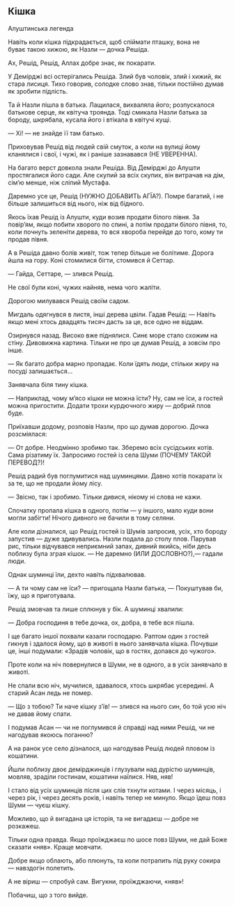 ## Кішка

Алуштинська легенда

Навіть коли кішка підкрадається, щоб спіймати пташку, вона не буває такою хижою, як Назли — дочка Решіда.

Ах, Решід, Решід, Аллах добре знає, як покарати.

У Демірджі всі остерігались Решіда.
Злий був чоловік, злий і хижий, як стара лисиця.
Тихо говорив, солодке слово знав, тільки постійно думав як зробити підлість.

Та й Назли пішла в батька.
Лащилася, вихваляла його; розпускалося батькове серце, як квітуча троянда.
Тоді смикала Назли батька за бороду, шкрябала, кусала його і втікала в квітучі кущі.

— Хі! — не знайде її там батько.

Приховував Решід від людей свій смуток, а коли на вулиці йому кланялися і свої, і чужі, як і раніше зазнавався (НЕ УВЕРЕННА).

На багато верст довкола знали Решіда.
Від Демірджі до Алушти простягалися його сади.
Але скупий за всіх скупих, він витрачав на дім, сім’ю менше, ніж сліпий Мустафа.

Даремно усе це, Решід (НУЖНО ДОБАВИТЬ АГЇА?).
Помре багатий, і не більше залишиться від нього, ніж від бідного.

Якось їхав Решід із Алушти, куди возив продати білого півня.
За повір’ям, якщо побити хворого по спині, а потім продати білого півня, то, коли почнуть зеленіти дерева, то вся хвороба перейде до того, кому ти продав півня.

А в Решіда давно болів живіт, тож тепер більше не болітиме.
Дорога йшла на гору.
Коні стомилися бігти, стомився й Сеттар.

— Гайда, Сеттаре, — злився Решід.

Не свої були коні, чужих найняв, нема чого жаліти.

Дорогою милувався Решід своїм садом.

Мигдаль одягнувся в листя, інші дерева цвіли.
Гадав Решід:
— Навіть якщо мені хтось двадцять тисяч дасть за це, все одно не віддам.

Озирнувся назад.
Високо вже піднялися.
Синє море стало схожим на стіну.
Дивовижна картина.
Тільки не про це думав Решід, а зовсім про інше.

— Як багато добра марно пропадає.
Коли їдять люди, стільки жиру на посуді залишається...

Занявчала біля тину кішка.

— Наприклад, чому м’ясо кішки не можна їсти?
Ну, сам не їси, а гостей можна пригостити.
Додати трохи курдючного жиру — добрий плов буде.

Приїхавши додому, розповів Назли, про що думав дорогою.
Дочка розсміялася:

— От добре.
Неодмінно зробимо так.
Зберемо всіх сусідських котів.
Сама різатиму їх.
Запросимо гостей із села Шуми (ПОЧЕМУ ТАКОЙ ПЕРЕВОД?)!

Решід радий був поглумитися над шуминцями.
Давно хотів покарати їх за те, що не продали йому лісу.

— Звісно, так і зробимо.
Тільки дивися, нікому ні слова не кажи.

Спочатку пропала кішка в одного, потім — у іншого, мало куди вони могли забігти!
Нічого дивного не бачили в тому селяни.

Але коли дізналися, що Решід гостей із Шумів запросив, усіх, хто бороду запустив — дуже здивувались.
Назли подала до столу плов.
Парував рис, тільки відчувався неприємний запах, дивний якийсь, ніби десь поблизу була зграя кішок.
— Не даремно (ИЛИ ДОСЛОВНО?),— гадали люди.

Однак шуминці їли, дехто навіть підхвалював.

— А ти чому сам не їси? — пригощала Назли батька, — Покуштував би, їжу, що я приготувала.

Решід змовчав та лише сплюнув у бік.
А шуминці хвалили:

— Добра господиня в тебе дочка, ох, добра, в тебе вся пішла.

І ще багато іншої похвали казали господарю.
Раптом один з гостей гикнув і здалося йому, що в животі в нього занявчала кішка.
Почувши це, інші подумали: «Зрадів чоловік, що в гостях, допався до чужого».

Проте коли на ніч повернулися в Шуми, не в одного, а в усіх занявчало в животі.

Не спали всю ніч, мучилися, здавалося, хтось шкрябає усередині.
А старий Асан ледь не помер.

— Що з тобою?
Ти наче кішку з’їв! — злився на нього син, бо той усю ніч не давав йому спати.

І подумав Асан — чи не поглумився й справді над ними Решід, чи не нагодував якоюсь поганню?

А на ранок усе село дізналося, що нагодував Решід людей пловом із кошатини.

Йшли поблизу двоє демірджинців і глузували над дурістю шуминців, мовляв, зраділи гостинам, кошатини наїлися.
Няв, няв!

І стало від усіх шуминців після цих слів тхнути котами.
І через місяць, і через рік, і через десять років, і навіть тепер не минуло.
Якщо їдеш повз Шуми — чуєш кішку.

Можливо, що й вигадана ця історія, та не вигадаєш — добре не розкажеш.

Тільки одна правда.
Якщо проїжджаєш по шосе повз Шуми, не дай Боже сказати «няв».
Краще мовчати.

Добре якщо облають, або плюнуть, та коли потрапить під руку сокира — навздогін полетить.

А не віриш — спробуй сам.
Вигукни, проїжджаючи, «няв»!

Побачиш, що з того вийде.
